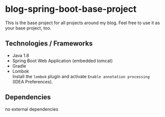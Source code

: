 # blog-spring-boot-base-project
This is the base project for all projects around my blog. Feel free to use it as your base project, too.

## Technologies / Frameworks
 - Java 1.8
 - Spring Boot Web Application (embedded tomcat)
 - Gradle
 - Lombok  
 Install the `lombok` plugin and activate `Enable annotation processing` (IDEA Preferences).

## Dependencies
no external dependencies
